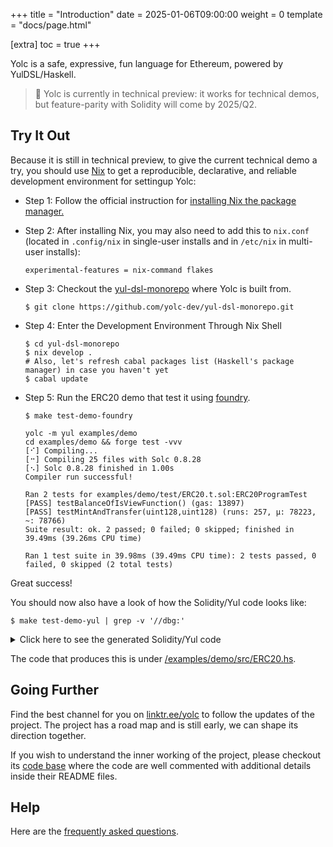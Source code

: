 +++
title = "Introduction"
date = 2025-01-06T09:00:00
weight = 0
template = "docs/page.html"

[extra]
toc = true
+++

Yolc is a safe, expressive, fun language for Ethereum, powered by YulDSL/Haskell.

> 🚧 Yolc is currently in technical preview: it works for technical demos, but feature-parity with Solidity will come by
> 2025/Q2.

## Try It Out

Because it is still in technical preview, to give the current technical demo a try, you should use
[Nix](https://nixos.org/) to get a reproducible, declarative, and reliable development environment
for settingup Yolc:


* Step 1: Follow the official instruction for [installing Nix the package
manager.](https://nixos.org/download/#download-nix)

* Step 2: After installing Nix, you may also need to add this to `nix.conf` (located in `.config/nix` in single-user
installs and in `/etc/nix` in multi-user installs):
  ```
  experimental-features = nix-command flakes
  ```

* Step 3: Checkout the [yul-dsl-monorepo](https://github.com/yolc-dev/yul-dsl-monorepo/) where Yolc is built from.
  ```
  $ git clone https://github.com/yolc-dev/yul-dsl-monorepo.git
  ```

* Step 4: Enter the Development Environment Through Nix Shell
  ```
  $ cd yul-dsl-monorepo
  $ nix develop .
  # Also, let's refresh cabal packages list (Haskell's package manager) in case you haven't yet
  $ cabal update
  ```

* Step 5: Run the ERC20 demo that test it using [foundry](https://github.com/foundry-rs/foundry).
  ```
  $ make test-demo-foundry
  ```
  ```
  yolc -m yul examples/demo
  cd examples/demo && forge test -vvv
  [⠊] Compiling...
  [⠒] Compiling 25 files with Solc 0.8.28
  [⠢] Solc 0.8.28 finished in 1.00s
  Compiler run successful!

  Ran 2 tests for examples/demo/test/ERC20.t.sol:ERC20ProgramTest
  [PASS] testBalanceOfIsViewFunction() (gas: 13897)
  [PASS] testMintAndTransfer(uint128,uint128) (runs: 257, μ: 78223, ~: 78766)
  Suite result: ok. 2 passed; 0 failed; 0 skipped; finished in 39.49ms (39.26ms CPU time)

  Ran 1 test suite in 39.98ms (39.49ms CPU time): 2 tests passed, 0 failed, 0 skipped (2 total tests)
  ```


Great success!

You should now also have a look of how the Solidity/Yul code looks like:

```
$ make test-demo-yul | grep -v '//dbg:'
```

<details>
  <summary>Click here to see the generated Solidity/Yul code</summary>

```
yolc -m yul examples/demo:ERC20
object "ERC20" {
 code /* object init code */ {
  datacopy(0, dataoffset("runtime"), datasize("runtime"))

  // constructor
  {

  }

  return(0, datasize("runtime"))
 }

 object "runtime" {
  code {
   /* dispatcher */ {
    switch selector()
    case 0x70a08231 /* balanceOf(address) */ {
     let v_a, v_b
     v_a := __abidec_dispatcher_c_a(4, calldatasize())
     v_b := u$ERC20_20_25(v_a)
     let memPos := allocate_unbounded()
     let memEnd := __abienc_from_stack_c_u32(memPos, v_b)
     return(memPos, sub(memEnd, memPos))
    }
    case 0x40c10f19 /* mint(address,uint256) */ {
     let v_c, v_d
     v_c, v_d := __abidec_dispatcher_c_au32(4, calldatasize())
     u$ERC20_23_19(v_c, v_d)
     return(0, 0)
    }
    case 0xbeabacc8 /* transfer(address,address,uint256) */ {
     let v_e, v_f, v_g, v_h
     v_e, v_f, v_g := __abidec_dispatcher_c_aau32(4, calldatasize())
     v_h := u$ERC20_43_23(v_e, v_f, v_g)
     let memPos := allocate_unbounded()
     let memEnd := __abienc_from_stack_c_b(memPos, v_h)
     return(memPos, sub(memEnd, memPos))
    }
    default { revert(0, 0) }
   }
   // exported functions
   function u$ERC20_20_25(v_i) -> v_j {
    v_j := sload(u$ERC20_9_47(v_i))
    leave
   }

   function u$ERC20_23_19(v_a, v_b) {
    let memPos := allocate_unbounded()
    mstore(memPos, shl(224, 0x3676a601))
    let memEnd := __abienc_from_stack_c_u32(add(memPos, 4), v_b)
    let success := call(gas(), v_a, 0, memPos, sub(memEnd, memPos), memPos, 0)
    if iszero(success) { revert_forward_1() }
    if success {
     let rsize := 0
     if gt (rsize, returndatasize()) { rsize := returndatasize() }
     finalize_allocation(memPos, rsize)
    }
    sstore(u$ERC20_9_47(v_a), __checked_add_t_uint256(sload(u$ERC20_9_47(v_a)), v_b))
    leave
   }

   function u$ERC20_43_23(v_a, v_b, v_c) -> v_d {
    sstore(u$ERC20_9_47(v_a), __checked_sub_t_uint256(u$ERC20_20_25(v_a), v_c))
    sstore(u$ERC20_9_47(v_b), __checked_add_t_uint256(u$ERC20_20_25(v_b), v_c))
    v_d := true
    leave
   }

   // dependent functions
   function u$ERC20_9_47(v_a) -> v_b {
    v_b := __keccak_c_u32a(88805073310878547854323506196443343264722613599023821393996832376402040743314, v_a)
    leave
   }

   // builtin functions
   function __abidec_dispatcher_c_a(headStart, dataEnd) -> v_a {
    if slt(sub(dataEnd, headStart), 32) { revert(0, 0) }
    {
     let offset := 0
     v_a := __abidec_from_calldata_c1_a(add(headStart, offset), dataEnd)
    }
   }

   function __abidec_dispatcher_c_aau32(headStart, dataEnd) -> v_a, v_b, v_c {
    if slt(sub(dataEnd, headStart), 96) { revert(0, 0) }
    {
     let offset := 0
     v_a := __abidec_from_calldata_c1_a(add(headStart, offset), dataEnd)
    }
    {
     let offset := 32
     v_b := __abidec_from_calldata_c1_a(add(headStart, offset), dataEnd)
    }
    {
     let offset := 64
     v_c := __abidec_from_calldata_c1_u32(add(headStart, offset), dataEnd)
    }
   }

   function __abidec_dispatcher_c_au32(headStart, dataEnd) -> v_a, v_b {
    if slt(sub(dataEnd, headStart), 64) { revert(0, 0) }
    {
     let offset := 0
     v_a := __abidec_from_calldata_c1_a(add(headStart, offset), dataEnd)
    }
    {
     let offset := 32
     v_b := __abidec_from_calldata_c1_u32(add(headStart, offset), dataEnd)
    }
   }

   function __abidec_from_calldata_c1_a(offset, end) -> value {
    value := calldataload(offset)
    __validate_t_address(value)
   }

   function __abidec_from_calldata_c1_u32(offset, end) -> value {
    value := calldataload(offset)
    __validate_t_uint256(value)
   }

   function __abienc_from_stack_c1_a(pos, value) {
    mstore(pos, __cleanup_t_address(value))
   }

   function __abienc_from_stack_c1_b(pos, value) {
    mstore(pos, __cleanup_t_bool(value))
   }

   function __abienc_from_stack_c1_u32(pos, value) {
    mstore(pos, __cleanup_t_uint256(value))
   }

   function __abienc_from_stack_c_b(headStart, v_a) -> tail {
    tail := add(headStart, 32)
    __abienc_from_stack_c1_b(add(headStart, 0), v_a)
   }

   function __abienc_from_stack_c_u32(headStart, v_a) -> tail {
    tail := add(headStart, 32)
    __abienc_from_stack_c1_u32(add(headStart, 0), v_a)
   }

   function __abienc_from_stack_c_u32a(headStart, v_a, v_b) -> tail {
    tail := add(headStart, 64)
    __abienc_from_stack_c1_u32(add(headStart, 0), v_a)
    __abienc_from_stack_c1_a(add(headStart, 32), v_b)
   }

   function __checked_add_t_uint256(x, y) -> result {
    let failed := false
    result, failed := __safe_add_t_uint256(x, y)
    if eq(failed, true) { panic_error_0x11() }
   }

   function __checked_sub_t_uint256(x, y) -> result {
    let failed := false
    result, failed := __safe_sub_t_uint256(x, y)
    if eq(failed, true) { panic_error_0x11() }
   }

   function __cleanup_t_address(value) -> cleaned { cleaned := __cleanup_t_uint160(value) }

   function __cleanup_t_bool(value) -> cleaned { cleaned := iszero(iszero(value)) }

   function __cleanup_t_uint160(value) -> cleaned {
    cleaned := and(value, 0xffffffffffffffffffffffffffffffffffffffff)
   }

   function __cleanup_t_uint256(value) -> cleaned {
    cleaned := value
   }

   function __keccak_c_u32a(v_a, v_b) -> hash {
    let memPos := allocate_unbounded()
    let memEnd := __abienc_from_stack_c_u32a(memPos, v_a, v_b)
    hash := keccak256(memPos, sub(memEnd, memPos))
   }

   function __safe_add_t_uint256(x, y) -> sum, failed {
    x := __cleanup_t_uint256(x)
    y := __cleanup_t_uint256(y)
    sum := add(x, y)
    if gt(x, sum) { failed := true }
   }

   function __safe_sub_t_uint256(x, y) -> diff, failed {
     x := __cleanup_t_uint256(x)
     y := __cleanup_t_uint256(y)
     diff := sub(x, y)
     if gt(diff, x) { failed := true}
   }

   function selector() -> s {
    s := div(calldataload(0), 0x100000000000000000000000000000000000000000000000000000000)
   }

   function __validate_t_address(value) { if neq(value, __cleanup_t_address(value)) { revert(0, 0) } }

   function __validate_t_uint256(value) { if neq(value, __cleanup_t_uint256(value)) { revert(0, 0) } }

   function allocate_unbounded() -> memPtr { memPtr := mload(64) }

   function finalize_allocation(memPtr, size) {
    size := and(add(size, 31), not(31)) // round_up_to_mul_of_32
    let newFreePtr := add(memPtr, size)
    // protect against overflow
    if or(gt(newFreePtr, 0xffffffffffffffff), lt(newFreePtr, memPtr)) { panic_error_0x41() }
    mstore(64, newFreePtr)
   }

   function ge(a, b) -> r { r := iszero(lt(a, b)) }

   function le(a, b) -> r { r := iszero(gt(a, b)) }

   function neq(a, b) -> r { r := iszero(eq(a, b)) }

   function panic_error_0x11() {
     mstore(0, 0x4e487b7100000000000000000000000000000000000000000000000000000000)
     mstore(4, 0x11)
     revert(0, 0x24)
   }

   function panic_error_0x41() {
     mstore(0, 0x4e487b7100000000000000000000000000000000000000000000000000000000)
     mstore(4, 0x41)
     revert(0, 0x24)
   }

   function revert_forward_1() {
    let pos := allocate_unbounded()
    returndatacopy(pos, 0, returndatasize())
    revert(pos, returndatasize())
   }

   function sge(a, b) -> r { r := iszero(slt(a, b)) }

   function sle(a, b) -> r { r := iszero(sgt(a, b)) }
  }
 }

}
```
</details>

The code that produces this is under
[/examples/demo/src/ERC20.hs](https://github.com/yolc-dev/yul-dsl-monorepo/blob/master/examples/demo/src/ERC20.hs).

## Going Further

Find the best channel for you on [linktr.ee/yolc](https://linktr.ee/yolc) to follow the updates of the project. The project has
a road map and is still early, we can shape its direction together.

If you wish to understand the inner working of the project, please checkout its [code
base](https://github.com/yolc-dev/yul-dsl-monorepo) where the code are well commented with additional details inside
their README files.

## Help

Here are the [frequently asked questions](/docs/help/faq).
